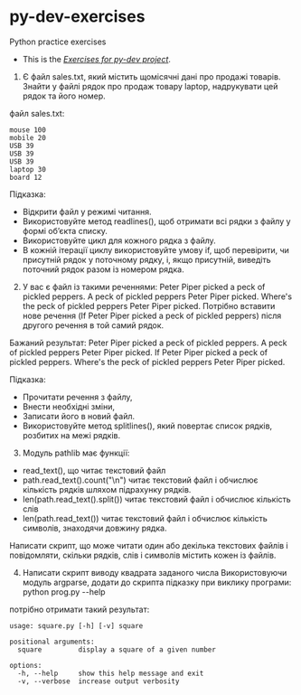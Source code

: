 # py-dev-exercises
Python practice exercises

- This is the *[Exercises for py-dev project](https://github.com/couchjanus/py-dev-exercises)*.

1. Є файл sales.txt, який містить щомісячні дані про продажі товарів. Знайти у файлі рядок про продаж товару laptop, надрукувати цей рядок та його номер. 

файл sales.txt: 
```
mouse 100
mobile 20
USB 39
USB 39
USB 39
laptop 30
board 12
```

Підказка: 
- Відкрити файл у режимі читання. 
- Використовуйте метод readlines(), щоб отримати всі рядки з файлу у формі об’єкта списку.
- Використовуйте цикл для кожного рядка з файлу.
- В кожній ітерації циклу використовуйте умову if, щоб перевірити, чи присутній рядок у поточному рядку, і, якщо присутній, виведіть поточний рядок разом із номером рядка.

2. У вас є файл із такими реченнями: Peter Piper picked a peck of pickled peppers. A peck of pickled peppers Peter Piper picked. Where's the peck of pickled peppers Peter Piper picked.
Потрібно вставити нове речення (If Peter Piper picked a peck of pickled peppers) після другого речення в той самий рядок. 

Бажаний результат: Peter Piper picked a peck of pickled peppers. A peck of pickled peppers Peter Piper picked. If Peter Piper picked a peck of pickled peppers. Where's the peck of pickled peppers Peter Piper picked.

Підказка:
- Прочитати речення з файлу,
- Внести необхідні зміни,
- Записати його в новий файл. 
- Використовуйте метод splitlines(), який повертає список рядків, розбитих на межі рядків.

3. Модуль pathlib має функції: 
- read_text(), що читає текстовий файл 
- path.read_text().count("\n") читає текстовий файл і обчислює кількість рядків шляхом підрахунку рядків.
- len(path.read_text().split()) читає текстовий файл і обчислює кількість слів
- len(path.read_text()) читає текстовий файл і обчислює кількість символів, знаходячи довжину рядка.

Написати скрипт, що може читати один або декілька текстових файлів і повідомляти, скільки рядків, слів і символів містить кожен із файлів. 

4. Написати скрипт виводу квадрата заданого числа
Використовуючи модуль argparse, додати до скрипта підказку при виклику програми: python prog.py --help

потрібно отримати такий результат:
```
usage: square.py [-h] [-v] square

positional arguments:
  square         display a square of a given number

options:
  -h, --help     show this help message and exit
  -v, --verbose  increase output verbosity

```
